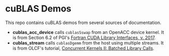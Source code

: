 cuBLAS Demos
============

This repo contains cuBLAS demos from several sources of documentation.  

* **cublas\_acc\_device** calls `cublasSswap` from an OpenACC device kernel.  It is from
  Section 6.2 of PGI's [Fortran CUDA Library Interfaces, v.  2017](https://www.pgroup.com/doc/pgi17cudaint.pdf).
* **cublas\_stream** calls `cublasDgemm` from the host using multiple streams.  It is
  from OLCF's tutorial, [Concurrent Kernels II: Batched Library Calls](https://www.olcf.ornl.gov/tutorials/concurrent-kernels-ii-batched-library-calls/#Streams_1).  
